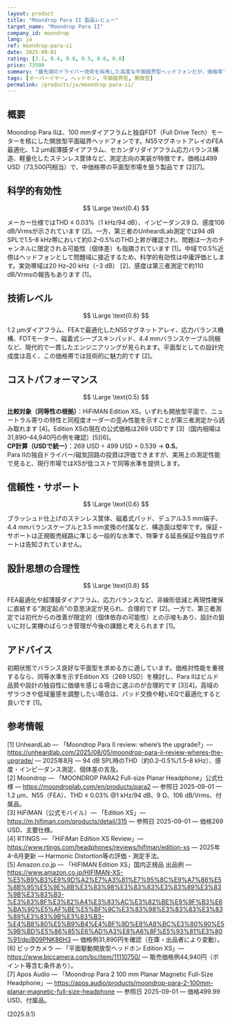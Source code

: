 ```yaml
---
layout: product
title: "Moondrop Para II 製品レビュー"
target_name: "Moondrop Para II"
company_id: moondrop
lang: ja
ref: moondrop-para-ii
date: 2025-09-01
rating: [3.1, 0.4, 0.8, 0.5, 0.6, 0.8]
price: 73500
summary: "最先端のドライバー技術を採用した高度な平面磁界型ヘッドフォンだが、価格帯での競合製品との競争は激しい"
tags: [オーバーイヤー, ヘッドホン, 平面磁界型, 開放型]
permalink: /products/ja/moondrop-para-ii/
---
```

## 概要

Moondrop Para IIは、100 mmダイアフラムと独自FDT（Full Drive Tech）モーターを核にした開放型平面磁界ヘッドフォンです。N55マグネットアレイのFEA最適化、1.2 μm超薄膜ダイアフラム、セカンダリダイアフラム応力バランス構造、軽量化したステンレス筐体など、測定志向の実装が特徴です。価格は499 USD（73,500円相当）で、中価格帯の平面型市場を狙う製品です [2][7]。

## 科学的有効性

$$ \Large \text{0.4} $$

メーカー仕様ではTHD ≤ 0.03%（1 kHz/94 dB）、インピーダンス9 Ω、感度106 dB/Vrmsが示されています [2]。一方、第三者のUnheardLab測定では94 dB SPLで1.5–8 kHz帯において約0.2–0.5%のTHD上昇が確認され、問題は一方のチャンネルに限定される可能性（個体差）も指摘されています [1]。中域で0.5%近傍はヘッドフォンとして問題域に接近するため、科学的有効性は中庸評価とします。実効帯域は20 Hz–20 kHz（−3 dB） [2]、感度は第三者測定で約110 dB/Vrmsの報告もあります [1]。

## 技術レベル

$$ \Large \text{0.8} $$

1.2 μmダイアフラム、FEAで最適化したN55マグネットアレイ、応力バランス機構、FDTモーター、磁着式シープスキンパッド、4.4 mmバランスケーブル同梱など、現代的で一貫したエンジニアリングが見られます。平面型としての設計完成度は高く、この価格帯では技術的に魅力的です [2]。

## コストパフォーマンス

$$ \Large \text{0.5} $$

**比較対象（同等性の根拠）**：HiFiMAN Edition XS。いずれも開放型平面で、ニュートラル寄りの特性と同程度オーダーの歪み性能を示すことが第三者測定から読み取れます [4]。Edition XSの現在の公式価格は269 USDです [3]（国内相場は31,890–44,940円の例を確認）[5][6]。  
**CP計算（USDで統一）**：269 USD ÷ 499 USD = 0.539 → **0.5**。  
Para IIの独自ドライバー/磁気回路の投資は評価できますが、実用上の測定性能で見ると、現行市場ではXSが低コストで同等水準を提供します。

## 信頼性・サポート

$$ \Large \text{0.6} $$

ブラッシュド仕上げのステンレス筐体、磁着式パッド、デュアル3.5 mm端子、4.4 mmバランスケーブルと3.5 mm変換の付属など、構造面は堅牢です。保証・サポートは正規販売経路に準じる一般的な水準で、特筆する延長保証や独自サポートは告知されていません。

## 設計思想の合理性

$$ \Large \text{0.8} $$

FEA最適化や超薄膜ダイアフラム、応力バランスなど、非線形低減と再現性確保に直結する“測定起点”の意思決定が見られ、合理的です [2]。一方で、第三者測定では初代からの改善が限定的（個体依存の可能性）との示唆もあり、設計の狙いに対し実機のばらつき管理が今後の課題と考えられます [1]。

## アドバイス

初期状態でバランス良好な平面型を求める方に適しています。価格対性能を重視するなら、同等水準を示すEdition XS（269 USD）を検討し、Para IIはビルド品質や設計の独自性に価値を感じる場合に選ぶのが合理的です [3][4]。高域のザラつきや低域量感を調整したい場合は、パッド交換や軽いEQで最適化すると良いです [1]。

## 参考情報

[1] UnheardLab — 「Moondrop Para II review: where’s the upgrade?」— https://unheardlab.com/2025/08/05/moondrop-para-ii-review-wheres-the-upgrade/ — 2025年8月 — 94 dB SPL時のTHD（約0.2–0.5%/1.5–8 kHz）、感度・インピーダンス測定、個体差の言及。  
[2] Moondrop — 「MOONDROP PARA2 Full-size Planar Headphone」公式仕様 — https://moondroplab.com/en/products/para2 — 参照日 2025-09-01 — 1.2 μm、N55（FEA）、THD ≤ 0.03% @1 kHz/94 dB、9 Ω、106 dB/Vrms、付属品。  
[3] HiFiMAN（公式モバイル）— 「Edition XS」— https://m.hifiman.com/products/detail/315 — 参照日 2025-09-01 — 価格269 USD、主要仕様。  
[4] RTINGS — 「HiFiMan Edition XS Review」— https://www.rtings.com/headphones/reviews/hifiman/edition-xs — 2025年4–8月更新 — Harmonic Distortion等の評価・測定手法。  
[5] Amazon.co.jp — 「HIFIMAN Edition XS」国内正規品 出品例 — https://www.amazon.co.jp/HIFIMAN-XS-%E5%B9%B3%E9%9D%A2%E7%A3%81%E7%95%8C%E9%A7%86%E5%8B%95%E5%9E%8B%E3%83%98%E3%83%83%E3%83%89%E3%83%9B%E3%83%B3-%E3%83%8F%E3%82%A4%E3%83%AC%E3%82%BE%E9%9F%B3%E6%BA%90%E5%AF%BE%E5%BF%9C%E3%83%98%E3%83%83%E3%83%89%E3%83%9B%E3%83%B3-%E4%B8%80%E5%B9%B4%E4%BF%9D%E8%A8%BC%E3%80%90%E5%9B%BD%E5%86%85%E6%AD%A3%E8%A6%8F%E5%93%81%E3%80%91/dp/B09PNK86H3 — 価格例31,890円を確認（在庫・出品者により変動）。  
[6] ビックカメラ — 「平面駆動開放型ヘッドホン Edition XS」— https://www.biccamera.com/bc/item/11110750/ — 販売価格例44,940円（ポイント等含む条件あり）。  
[7] Apos Audio — 「Moondrop Para 2 100 mm Planar Magnetic Full-Size Headphone」— https://apos.audio/products/moondrop-para-2-100mm-planar-magnetic-full-size-headphone — 参照日 2025-09-01 — 価格499.99 USD、付属品。

(2025.9.1)

